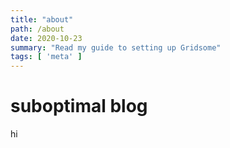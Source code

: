 ```yaml
---
title: "about"
path: /about
date: 2020-10-23
summary: "Read my guide to setting up Gridsome"
tags: [ 'meta' ]
---
```


# suboptimal blog

hi
